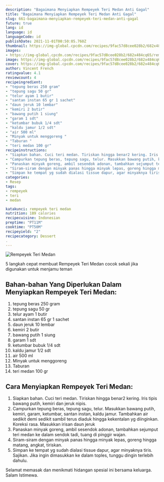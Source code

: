 ```yaml
---
description: "Bagaimana Menyiapkan Rempeyek Teri Medan Anti Gagal"
title: "Bagaimana Menyiapkan Rempeyek Teri Medan Anti Gagal"
slug: 661-bagaimana-menyiapkan-rempeyek-teri-medan-anti-gagal
future: true
lang: id
language: id
languageCode: id
publishDate: 2021-11-01T00:50:05.760Z 
thumbnail: https://img-global.cpcdn.com/recipes/9fac57d8cee028b2/682x484cq65/rempeyek-teri-medan-foto-resep-utama.png
images:
- https://img-global.cpcdn.com/recipes/9fac57d8cee028b2/682x484cq65/rempeyek-teri-medan-foto-resep-utama.png
image: https://img-global.cpcdn.com/recipes/9fac57d8cee028b2/682x484cq65/rempeyek-teri-medan-foto-resep-utama.png
cover: https://img-global.cpcdn.com/recipes/9fac57d8cee028b2/682x484cq65/rempeyek-teri-medan-foto-resep-utama.png
author: Vincent French
ratingvalue: 4.1
reviewcount: 4
recipeingredient:
- "tepung beras 250 gram"
- "tepung sagu 50 gr"
- "telur ayam 1 butir"
- "santan instan 65 gr 1 sachet"
- "daun jeruk 10 lembar"
- "kemiri 2 butir"
- "bawang putih 1 siung"
- "garam 1 sdt"
- "ketumbar bubuk 1/4 sdt"
- "kaldu jamur 1/2 sdt"
- "air 500 ml"
- "Minyak untuk menggoreng "
- "Taburan "
- "teri medan 100 gr"
recipeinstructions:
- "Siapkan bahan. Cuci teri medan. Tiriskan hingga benar2 kering. Iris tipis bawang putih, kemiri dan jeruk nipis."
- "Campurkan tepung beras, tepung sagu, telur. Masukkan bawang putih, kemiri, garam, ketumbar, santan instan, kaldu jamur. Tambahkan air sedikit demi sedikit sambil terus diaduk hingga kekentalan yg diinginkan. Koreksi rasa. Masukkan irisan daun jeruk"
- "Panaskan minyak goreng, ambil sesendok adonan, tambahkan sejumput teri medan ke dalam sendok tadi, tuang di pinggir wajan."
- "Siram-siram dengan minyak panas hingga minyak lepas, goreng hingga matang, angkat, tiriskan."
- "Simpan ke tempat yg sudah dialasi tissue dapur, agar minyaknya tiris. Sajikan. Jika ingin dimasukkan ke dalam toples, tunggu dingin terlebih dahulu."
categories:
- Resep
tags:
- rempeyek
- teri
- medan

katakunci: rempeyek teri medan 
nutrition: 189 calories
recipecuisine: Indonesian
preptime: "PT11M"
cooktime: "PT50M"
recipeyield: "2"
recipecategory: Dessert
. 
---
```



![Rempeyek Teri Medan](https://img-global.cpcdn.com/recipes/9fac57d8cee028b2/682x484cq65/rempeyek-teri-medan-foto-resep-utama.png)

5 langkah cepat membuat  Rempeyek Teri Medan cocok sekali jika digunakan untuk menjamu teman

<!--inarticleads1-->

## Bahan-bahan Yang Diperlukan Dalam Menyiapkan Rempeyek Teri Medan:

1. tepung beras 250 gram
1. tepung sagu 50 gr
1. telur ayam 1 butir
1. santan instan 65 gr 1 sachet
1. daun jeruk 10 lembar
1. kemiri 2 butir
1. bawang putih 1 siung
1. garam 1 sdt
1. ketumbar bubuk 1/4 sdt
1. kaldu jamur 1/2 sdt
1. air 500 ml
1. Minyak untuk menggoreng 
1. Taburan 
1. teri medan 100 gr



<!--inarticleads2-->

## Cara Menyiapkan Rempeyek Teri Medan:

1. Siapkan bahan. Cuci teri medan. Tiriskan hingga benar2 kering. Iris tipis bawang putih, kemiri dan jeruk nipis.
1. Campurkan tepung beras, tepung sagu, telur. Masukkan bawang putih, kemiri, garam, ketumbar, santan instan, kaldu jamur. Tambahkan air sedikit demi sedikit sambil terus diaduk hingga kekentalan yg diinginkan. Koreksi rasa. Masukkan irisan daun jeruk
1. Panaskan minyak goreng, ambil sesendok adonan, tambahkan sejumput teri medan ke dalam sendok tadi, tuang di pinggir wajan.
1. Siram-siram dengan minyak panas hingga minyak lepas, goreng hingga matang, angkat, tiriskan.
1. Simpan ke tempat yg sudah dialasi tissue dapur, agar minyaknya tiris. Sajikan. Jika ingin dimasukkan ke dalam toples, tunggu dingin terlebih dahulu.




Selamat memasak dan menikmati hidangan spesial ini bersama keluarga. Salam Istimewa.
